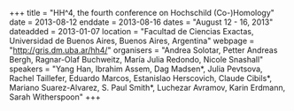 +++
title = "HH^4, the fourth conference on Hochschild (Co-)Homology"
date = 2013-08-12
enddate = 2013-08-16
dates = "August 12 - 16, 2013"
dateadded = 2013-01-07
location = "Facultad de Ciencias Exactas, Universidad de Buenos Aires, Buenos Aires, Argentina"
webpage = "http://gris.dm.uba.ar/hh4/"
organisers = "Andrea Solotar, Petter Andreas Bergh, Ragnar-Olaf Buchweitz, María Julia Redondo, Nicole Snashall"
speakers = "Yang Han, Ibrahim Assem, Dag Madsen*, Julia Pevtsova, Rachel Taillefer, Eduardo Marcos, Estanislao Herscovich, Claude Cibils*, Mariano Suarez-Alvarez, S. Paul Smith*, Luchezar Avramov, Karin Erdmann, Sarah Witherspoon"
+++
